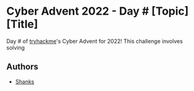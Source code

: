 # Cyber Advent 2022 - Day # [Topic] [Title]

Day # of [tryhackme](https://tryhackme.com)'s Cyber Advent for 2022! This challenge involves solving 

## Authors

- [Shanks](https://github.com/HunterShanks)